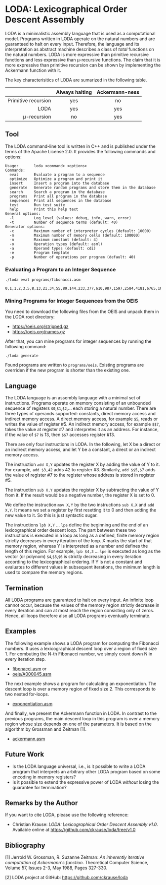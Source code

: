 # LODA: Lexicographical Order Descent Assembly

LODA is a minimalistic assembly language that is used as a computational
model. Programs written in LODA operate on the natural numbers and are guaranteed to halt on every input. Therefore, the language and its interpretation as abstract machine describes a class of _total_ functions on the natural numbers. LODA is more expressive than primitive recursive functions and less expressive than &#956;-recursive functions. The claim that it is more expressive than primitive recursion can be shown by implementing the Ackermann function with it.

The key characterisitics of LODA are sumarized in the following table.

|                     | Always halting | Ackermann-ness |
| -------------------:|:--------------:|:--------------:|
| Primitive recursion |         yes    |       no       |
| LODA                |         yes    |       yes      |
| &#956;-recursion    |         no     |       yes      |

## Tool

The LODA command-line tool is written in C++ and is published under the terms of the
Apache License 2.0. It provides the following commands and options:

```
Usage:       loda <command> <options>
Commands:
  eval       Evaluate a program to a sequence
  optimize   Optimize a program and print it
  insert     Insert a program into the database
  generate   Generate random programs and store them in the database
  search     Search a program in the database
  programs   Print all program in the database
  sequences  Print all sequences in the database
  test       Run test suite
  help       Print this help text
General options:
  -l         Log level (values: debug, info, warn, error)
  -t         Number of sequence terms (default: 40)
Generator options:
  -c         Maximum number of interpreter cycles (default: 10000)
  -m         Maximum number of memory cells (default: 100000)
  -n         Maximum constant (default: 4)
  -o         Operation types (default: asml)
  -a         Operand types (default: cdi)
  -e         Program template
  -p         Number of operations per program (default: 40)
```

### Evaluating a Program to an Integer Sequence

```
./loda eval programs/fibonacci.asm

0,1,1,2,3,5,8,13,21,34,55,89,144,233,377,610,987,1597,2584,4181,6765,10946,17711,28657,46368,75025,121393,196418,317811,514229,832040,1346269,2178309,3524578,5702887,9227465,14930352,24157817,39088169,63245986
```

### Mining Programs for Integer Sequences from the OEIS

You need to download the following files from the OEIS and unpack them in the LODA
root directory:

* https://oeis.org/stripped.gz
* https://oeis.org/names.gz

After that, you can mine programs for integer sequences by running the following command:

```
./loda generate
```

Found programs are written to `programs/oeis`. Existing programs are overriden if the new
program is shorter than the existing one.

## Language

The LODA language is an assembly language with a minimal set of instructions. Programs operate on memory consisting of an unbounded sequence of registers `$0`,`$1`,`$2`,... each storing a natural number. There are three types of operands supported: constants, direct memory access and indirect memory access. A direct memory access, for example `$5`, reads or writes the value of register #5. An indirect memory access, for example `$$7`, takes the value at register #7 and interpretes it as an address. For instance, if the value of `$7` is 13, then `$$7` accesses register #13.

There are only four instructions in LODA. In the following, let X be a direct or an indirect memory access, and let Y be a constant, a direct or an indirect memory access.

The instruction `add X,Y` updates the register X by adding the value of Y to it. For example, `add $3,42` adds 42 to register #3. Similarily, `add $$5,$7` adds the value of register #7 to the register whose address is stored in register #5.

The instruction `sub X,Y` updates the register X by subtracting the value of Y from it. If the result would be a negative number, the register X is set to 0.

We define the instruction `mov X,Y` by the two instructions `sub X,X` and `add X,Y`. It means we set a register by first resetting it to 0 and then adding the new value to it. So this is just syntactic sugar.

The instructions `lpb X,Y` ... `lpe` define the beginning and the end of an lexicographical order descent loop. The part between these two instructions is executed in a loop as long as a defined, finite memory region strictly decreases in every iteration of the loop. X marks the start of that memory region, whereas Y is interpreted as a number and defines the length of this region. For example, `lpb $4,3` ... `lpe` is executed as long as the vector (or polynom) `$4`,`$5`,`$6` is strictly decreasing in every iteration according to the lexicographical ordering. If Y is not a constant and evaluates to different values in subsequent iterations, the minimum length is used to compare the memory regions.

## Termination

All LODA programs are guaranteed to halt on every input. An infinite loop cannot occur, because the values of the memory region strictly decrease in every iteration and can at most reach the region consisting only of zeros. Hence, all loops therefore also all LODA programs eventually terminate.

## Examples

The following example shows a LODA program for computing the Fibonacci numbers. It uses a lexicographical descent loop over a region of fixed size 1. For combuting the N-th Fibonacci number, we simply count down N in every iteration step.

* [fibonacci.asm](programs/fibonacci.asm) or
* [oeis/A000045.asm](programs/oeis/A000045.asm)

The next example shows a program for calculating an exponentiation. The descent loop is over a memory region of fixed size 2. This corresponds to two nested for-loops.

* [exponentiation.asm](programs/exponentiation.asm)

And finally, we present the Ackermann function in LODA. In contrast to the previous programs, the main descent loop in this program is over a memory region whose size depends on one of the parameters. It is based on the algorithm by Grossman and Zeitman [1]. 

* [ackermann.asm](programs/ackermann.asm)

## Future Work

* Is the LODA language universal, i.e., is it possible to write a LODA program that interprets an arbitrary other LODA program based on some encoding in memory registers?
* Is it possible to extend the expressive power of LODA _without_ losing the guarantee for termination?

## Remarks by the Author

If you want to cite LODA, please use the following reference:

* Christian Krause: _LODA: Lexicographical Order Descent Assembly v1.0_. Available online at https://github.com/ckrause/loda/tree/v1.0

## Bibliography

[1] Jerrold W. Grossman, R. Suzanne Zeitman: _An inherently iterative computation of Ackermann's function_. Theoretical Computer Science, Volume 57, Issues 2-3, May 1988, Pages 327-330.

[2] LODA project at GitHub: https://github.com/ckrause/loda
